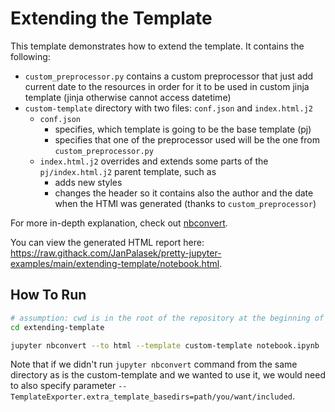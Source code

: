 # Extending the Template

This template demonstrates how to extend the template. It contains the following:

- `custom_preprocessor.py` contains a custom preprocessor that just add current date to the resources in order for it to be used in custom jinja template (jinja otherwise cannot access datetime)
- `custom-template` directory with two files: `conf.json` and `index.html.j2`
    - `conf.json`
        - specifies, which template is going to be the base template (pj)
        - specifies that one of the preprocessor used will be the one from `custom_preprocessor.py`
    - `index.html.j2` overrides and extends some parts of the `pj/index.html.j2` parent template, such as
        - adds new styles
        - changes the header so it contains also the author and the date when the HTMl was generated (thanks to `custom_preprocessor`)

For more in-depth explanation, check out [nbconvert](https://nbconvert.readthedocs.io/en/latest/).

You can view the generated HTML report here: https://raw.githack.com/JanPalasek/pretty-jupyter-examples/main/extending-template/notebook.html.

## How To Run

```sh
# assumption: cwd is in the root of the repository at the beginning of these commands
cd extending-template

jupyter nbconvert --to html --template custom-template notebook.ipynb
```

Note that if we didn't run `jupyter nbconvert` command from the same directory as is the custom-template and we wanted to use it, we would need to also specify parameter `--TemplateExporter.extra_template_basedirs=path/you/want/included`.
